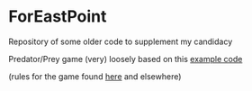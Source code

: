 ForEastPoint
============

Repository of some older code to supplement my candidacy


Predator/Prey game (very) loosely based on this [example code](https://www.daniweb.com/software-development/cpp/threads/367951/prey-predator-game#)

(rules for the game found [here](http://s1.zetaboards.com/Evanity_Games/topic/3347927/1/) and elsewhere)

